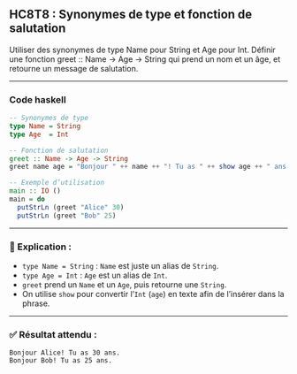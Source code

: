 ## HC8T8 : Synonymes de type et fonction de salutation
Utiliser des synonymes de type Name pour String et Age pour Int.
Définir une fonction greet :: Name -> Age -> String qui prend un nom et un âge, et retourne un message de salutation.

---

### Code haskell

```haskell
-- Synonymes de type
type Name = String
type Age  = Int

-- Fonction de salutation
greet :: Name -> Age -> String
greet name age = "Bonjour " ++ name ++ "! Tu as " ++ show age ++ " ans."

-- Exemple d’utilisation
main :: IO ()
main = do
  putStrLn (greet "Alice" 30)
  putStrLn (greet "Bob" 25)
```

---

### 🔎 Explication :

* `type Name = String` : `Name` est juste un alias de `String`.
* `type Age = Int` : `Age` est un alias de `Int`.
* `greet` prend un `Name` et un `Age`, puis retourne une `String`.
* On utilise `show` pour convertir l’`Int` (`age`) en texte afin de l’insérer dans la phrase.

---

### ✅ Résultat attendu :

```
Bonjour Alice! Tu as 30 ans.
Bonjour Bob! Tu as 25 ans.
```
